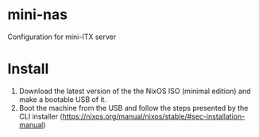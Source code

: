# mini-nas
Configuration for mini-ITX server

# Install

1. Download the latest version of the the NixOS ISO (minimal edition) and make a bootable USB of it.
2. Boot the machine from the USB and follow the steps presented by the CLI installer (https://nixos.org/manual/nixos/stable/#sec-installation-manual)
